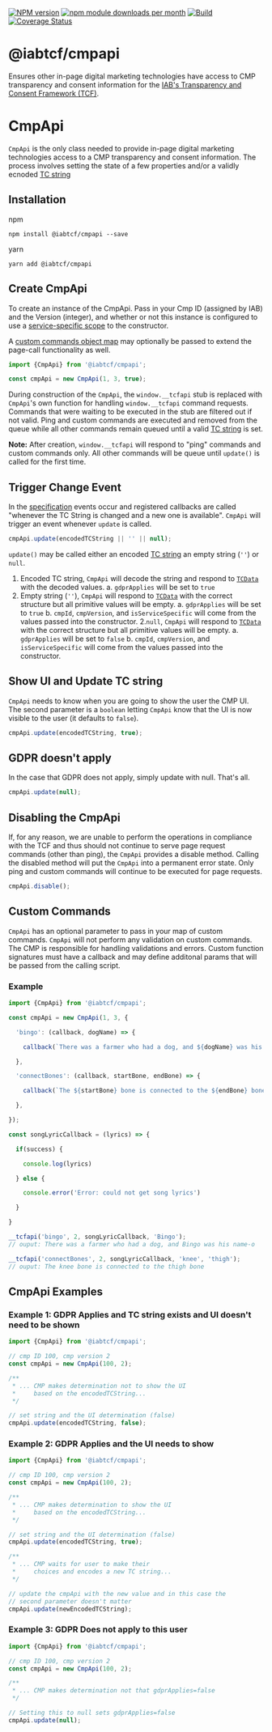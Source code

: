 [![NPM version](https://img.shields.io/npm/v/@iabtcf/cmpapi.svg?style=flat-square)](https://www.npmjs.com/package/@iabtcf/cmpapi)
[![npm module downloads per month](http://img.shields.io/npm/dm/@iabtcf/cmpapi.svg?style=flat)](https://www.npmjs.org/package/@iabtcf/cmpapi)
[![Build](https://travis-ci.org/chrispaterson/iabtcf.svg?branch=master)](https://travis-ci.org/chrispaterson/iabtcf)
[![Coverage Status](https://coveralls.io/repos/github/chrispaterson/iabtcf/badge.svg?branch=master)](https://coveralls.io/github/chrispaterson/iabtcf?branch=master)

# @iabtcf/cmpapi

Ensures other in-page digital marketing technologies have access to CMP transparency and consent information for the [IAB's Transparency and Consent Framework (TCF)](https://github.com/InteractiveAdvertisingBureau/GDPR-Transparency-and-Consent-Framework).

# CmpApi

`CmpApi` is the only class needed to provide in-page digital marketing technologies access to a CMP transparency and consent information.
The process involves setting the state of a few properties and/or a validly ecnoded [TC string](https://github.com/InteractiveAdvertisingBureau/GDPR-Transparency-and-Consent-Framework/blob/master/TCFv2/IAB%20Tech%20Lab%20-%20Consent%20string%20and%20vendor%20list%20formats%20v2.md#about-the-transparency--consent-string-tc-string)

## Installation

npm
```
npm install @iabtcf/cmpapi --save
```

yarn
```
yarn add @iabtcf/cmpapi
```



## Create CmpApi

To create an instance of the CmpApi. Pass in your Cmp ID (assigned by IAB) and the Version (integer), and whether or not this instance is configured to use a [service-specific scope](https://github.com/InteractiveAdvertisingBureau/GDPR-Transparency-and-Consent-Framework/blob/master/TCFv2/IAB%20Tech%20Lab%20-%20Consent%20string%20and%20vendor%20list%20formats%20v2.md#what-are-the-different-scopes-for-a-tc-string) to the constructor.

A [custom commands object map](#custom-commands) may optionally be passed to extend the page-call functionality as well.

````javascript
import {CmpApi} from '@iabtcf/cmpapi';

const cmpApi = new CmpApi(1, 3, true);
````

During construction of the `CmpApi`, the `window.__tcfapi` stub is replaced
with `CmpApi`'s own function for handling `window.__tcfapi` command requests.
Commands that were waiting to be executed in the stub are filtered out if not
valid. Ping and custom commands are executed and removed from the queue while
all other commands remain queued until a valid [TC
string](https://github.com/InteractiveAdvertisingBureau/GDPR-Transparency-and-Consent-Framework/blob/master/TCFv2/IAB%20Tech%20Lab%20-%20Consent%20string%20and%20vendor%20list%20formats%20v2.md#about-the-transparency--consent-string-tc-string)
is set.

**Note:** After creation, `window.__tcfapi` will respond to "ping" commands and custom commands only. All other commands
will be queue until `update()` is called for the first time.

## Trigger Change Event

In the [specification](https://github.com/InteractiveAdvertisingBureau/GDPR-Transparency-and-Consent-Framework/blob/master/TCFv2/IAB%20Tech%20Lab%20-%20CMP%20API%20v2.md#addeventlistener) events occur and registered callbacks are called "whenever the TC String is changed and a new one is available".  `CmpApi` will trigger an event whenever `update` is called.
````javascript
cmpApi.update(encodedTCString || '' || null);
````

`update()` may be called either an encoded [TC
string](https://github.com/InteractiveAdvertisingBureau/GDPR-Transparency-and-Consent-Framework/blob/master/TCFv2/IAB%20Tech%20Lab%20-%20Consent%20string%20and%20vendor%20list%20formats%20v2.md#creating-a-tc-string)
an empty string (`''`) or `null`.

1. Encoded TC string, `CmpApi` will decode the string and respond to
   [`TCData`](https://github.com/InteractiveAdvertisingBureau/GDPR-Transparency-and-Consent-Framework/blob/master/TCFv2/IAB%20Tech%20Lab%20-%20CMP%20API%20v2.md#tcdata)
with the decoded values.  a. `gdprApplies` will be set to `true`
2. Empty string (`''`), `CmpApi` will respond to
   [`TCData`](https://github.com/InteractiveAdvertisingBureau/GDPR-Transparency-and-Consent-Framework/blob/master/TCFv2/IAB%20Tech%20Lab%20-%20CMP%20API%20v2.md#tcdata)
with the correct structure but all primitive values will be empty.  a.
`gdprApplies` will be set to `true` b. `cmpId`, `cmpVersion`, and
`isServiceSpecific` will come from the values passed into the constructor.
2.`null`, `CmpApi` will respond to
[`TCData`](https://github.com/InteractiveAdvertisingBureau/GDPR-Transparency-and-Consent-Framework/blob/master/TCFv2/IAB%20Tech%20Lab%20-%20CMP%20API%20v2.md#tcdata)
with the correct structure but all primitive values will be empty.  a.
`gdprApplies` will be set to `false` b. `cmpId`, `cmpVersion`, and
`isServiceSpecific` will come from the values passed into the constructor.

## Show UI and Update TC string
`CmpApi` needs to know when you are going to show the user the CMP UI. The second parameter is a `boolean` letting `CmpApi` know that the UI is now visible to the user (it defaults to `false`).

````javascript
cmpApi.update(encodedTCString, true);
````

## GDPR doesn't apply
In the case that GDPR does not apply, simply update with null. That's all.

````javascript
cmpApi.update(null);
````

## Disabling the CmpApi
If, for any reason, we are unable to perform the operations in compliance with
the TCF and thus should not continue to serve page request commands (other than ping),
the `CmpApi` provides a disable method. Calling the disabled method will put the `CmpApi`
into a permanent error state. Only ping and custom commands will continue to be executed
for page requests.

````javascript
cmpApi.disable();
````

## Custom Commands
`CmpApi` has an optional parameter to pass in your map of custom commands.
`CmpApi` will not perform any validation on custom commands. The CMP is
responsible for handling validations and errors. Custom function signatures
must have a callback and may define additonal params that will be passed from
the calling script.

### Example
````javascript
import {CmpApi} from '@iabtcf/cmpapi';

const cmpApi = new CmpApi(1, 3, {

  'bingo': (callback, dogName) => {

    callback(`There was a farmer who had a dog, and ${dogName} was his name-o`);

  },

  'connectBones': (callback, startBone, endBone) => {

    callback(`The ${startBone} bone is connected to the ${endBone} bone.`);

  },

});

const songLyricCallback = (lyrics) => {

  if(success) {

    console.log(lyrics)

  } else {

    console.error('Error: could not get song lyrics')

  }

}

__tcfapi('bingo', 2, songLyricCallback, 'Bingo');
// ouput: There was a farmer who had a dog, and Bingo was his name-o

__tcfapi('connectBones', 2, songLyricCallback, 'knee', 'thigh');
// ouput: The knee bone is connected to the thigh bone
````

## CmpApi Examples

### Example 1: GDPR Applies and TC string exists and UI doesn't need to be shown

````javascript
import {CmpApi} from '@iabtcf/cmpapi';

// cmp ID 100, cmp version 2
const cmpApi = new CmpApi(100, 2);

/**
 * ... CMP makes determination not to show the UI
 *     based on the encodedTCString...
 */

// set string and the UI determination (false)
cmpApi.update(encodedTCString, false);

````

### Example 2: GDPR Applies and the UI needs to show

````javascript
import {CmpApi} from '@iabtcf/cmpapi';

// cmp ID 100, cmp version 2
const cmpApi = new CmpApi(100, 2);

/**
 * ... CMP makes determination to show the UI
 *     based on the encodedTCString...
 */

// set string and the UI determination (false)
cmpApi.update(encodedTCString, true);

/**
 * ... CMP waits for user to make their
 *     choices and encodes a new TC string...
 */

// update the cmpApi with the new value and in this case the
// second parameter doesn't matter
cmpApi.update(newEncodedTCString);

````

### Example 3: GDPR Does not apply to this user

````javascript
import {CmpApi} from '@iabtcf/cmpapi';

// cmp ID 100, cmp version 2
const cmpApi = new CmpApi(100, 2);

/**
 * ... CMP makes determination not that gdprApplies=false
 */

// Setting this to null sets gdprApplies=false
cmpApi.update(null);

````
